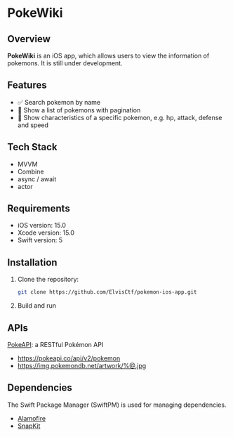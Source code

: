 # PokeWiki

## Overview
**PokeWiki** is an iOS app, which allows users to view the information of pokemons.
It is still under development.

## Features
- ✅ Search pokemon by name
- 🔨 Show a list of pokemons with pagination
- 🔨 Show characteristics of a specific pokemon, e.g. hp, attack, defense and speed

## Tech Stack
- MVVM
- Combine
- async / await
- actor

## Requirements
- iOS version: 15.0
- Xcode version: 15.0
- Swift version: 5

## Installation
1. Clone the repository:
    ```bash
    git clone https://github.com/ElvisCtf/pokemon-ios-app.git
    ```
2. Build and run

## APIs
[PokeAPI](https://pokeapi.co/): a RESTful Pokémon API
- https://pokeapi.co/api/v2/pokemon
- https://img.pokemondb.net/artwork/%@.jpg

## Dependencies
The Swift Package Manager (SwiftPM) is used for managing dependencies.
- [Alamofire](https://github.com/Alamofire/Alamofire)
- [SnapKit](https://github.com/SnapKit/SnapKit)
